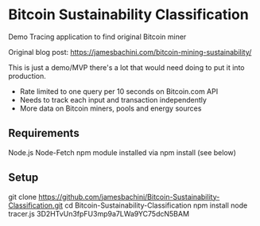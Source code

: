 # Bitcoin Sustainability Classification

Demo Tracing application to find original Bitcoin miner

Original blog post: https://jamesbachini.com/bitcoin-mining-sustainability/

This is just a demo/MVP there's a lot that would need doing to put it into production.

- Rate limited to one query per 10 seconds on Bitcoin.com API
- Needs to track each input and transaction independently
- More data on Bitcoin miners, pools and energy sources

## Requirements

Node.js
Node-Fetch npm module installed via npm install (see below)

## Setup

git clone https://github.com/jamesbachini/Bitcoin-Sustainability-Classification.git
cd Bitcoin-Sustainability-Classification
npm install
node tracer.js 3D2HTvUn3fpFU3mp9a7LWa9YC75dcN5BAM